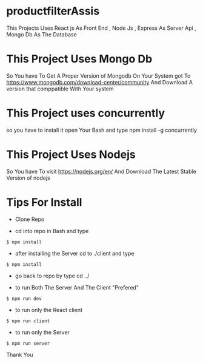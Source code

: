 # productfilterAssis
 This Projects Uses React js As Front End , Node Js , Express  As Server Api , Mongo Db As The Database 

# This Project Uses Mongo Db 
So You have To Get A Proper Version of Mongodb On Your System 
got To https://www.mongodb.com/download-center/community
And Download A version that comppatible With Your system 

# This Project uses concurrently 
so you have to install it open Your Bash and type 
npm install -g concurrently 

# This Project Uses Nodejs 
So You have To visit https://nodejs.org/en/
And Download The Latest Stable Version of nodejs 


# Tips For Install 
+ Clone Repo 

+ cd into repo in Bash and type  
```shell
$ npm install 
```
+ after installing the Server cd to ./client and type
```shell
$ npm install 
```
+ go back to repo by type cd ../

+ to run  Both The Server And The Client  "Prefered"
```shell
$ npm run dev 
```
+ to run only the React client 
```shell
$ npm run client 
```
+ to run only the Server 
```shell
$ npm run server 
```
Thank You 
